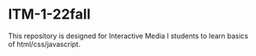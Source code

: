 # ITM-1-22fall
This repository is designed for Interactive Media I students to learn basics of html/css/javascript.
